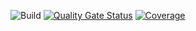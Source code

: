 ![Build](https://github.com/hostettler/sample-microservice-application/actions/workflows/maven.yml/badge.svg)
[![Quality Gate Status](https://sonarcloud.io/api/project_badges/measure?project=hostettler_sample-microservice-application&metric=alert_status)](https://sonarcloud.io/summary/new_code?id=hostettler_sample-microservice-application)
[![Coverage](https://sonarcloud.io/api/project_badges/measure?project=hostettler_sample-microservice-application&metric=coverage)](https://sonarcloud.io/summary/new_code?id=hostettler_sample-microservice-application)
